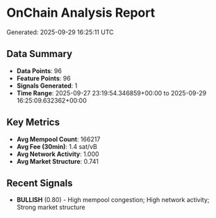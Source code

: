 # OnChain Analysis Report
Generated: 2025-09-29 16:25:11 UTC

## Data Summary
- **Data Points**: 96
- **Feature Points**: 96
- **Signals Generated**: 1
- **Time Range**: 2025-09-27 23:19:54.346859+00:00 to 2025-09-29 16:25:09.632362+00:00

## Key Metrics
- **Avg Mempool Count**: 166217
- **Avg Fee (30min)**: 1.4 sat/vB
- **Avg Network Activity**: 1.000
- **Avg Market Structure**: 0.741

## Recent Signals
- **BULLISH** (0.80) - High mempool congestion; High network activity; Strong market structure
